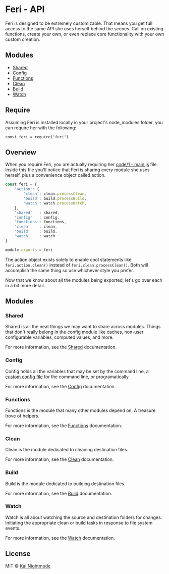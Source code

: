 # Feri - API

Feri is designed to be extremely customizable. That means you get full access to the same API she uses herself behind the scenes. Call on existing functions, create your own, or even replace core functionality with your own custom creation.

## Modules

* [Shared](shared.md)
* [Config](config.md)
* [Functions](functions.md)
* [Clean](clean.md)
* [Build](build.md)
* [Watch](watch.md)

## Require

Assuming Feri is installed locally in your project's node_modules folder, you can require her with the following:

    const feri = require('feri')

## Overview

When you require Feri, you are actually requiring her [code/1 - main.js](../../../code/1%20-%20main.js) file. Inside this file you'll notice that Feri is sharing every module she uses herself, plus a convenience object called action.

```js
const feri = {
    'action': {
        'clean': clean.processClean,
        'build': build.processBuild,
        'watch': watch.processWatch,
    },
    'shared'   : shared,
    'config'   : config,
    'functions': functions,
    'clean'    : clean,
    'build'    : build,
    'watch'    : watch
}

module.exports = feri
```

The action object exists solely to enable cool statements like `feri.action.clean()` instead of `feri.clean.processClean()`. Both will accomplish the same thing so use whichever style you prefer.

Now that we know about all the modules being exported, let's go over each in a bit more detail.

## Modules

### Shared

Shared is all the neat things we may want to share across modules. Things that don't really belong in the config module like caches, non-user configurable variables, computed values, and more.

For more information, see the [Shared](shared.md) documentation.

### Config

Config holds all the variables that may be set by the command line, a [custom config file](../../../README.md#custom-config-file) for the command line, or programatically.

For more information, see the [Config](config.md) documentation.

### Functions

Functions is the module that many other modules depend on. A treasure trove of helpers.

For more information, see the [Functions](functions.md) documentation.

### Clean

Clean is the module dedicated to cleaning destination files.

For more information, see the [Clean](clean.md) documentation.

### Build

Build is the module dedicated to building destination files.

For more information, see the [Build](build.md) documentation.

### Watch

Watch is all about watching the source and destination folders for changes. Initiating the appropriate clean or build tasks in response to file system events.

For more information, see the [Watch](watch.md) documentation.

## License

MIT © [Kai Nightmode](https://twitter.com/kai_nightmode)